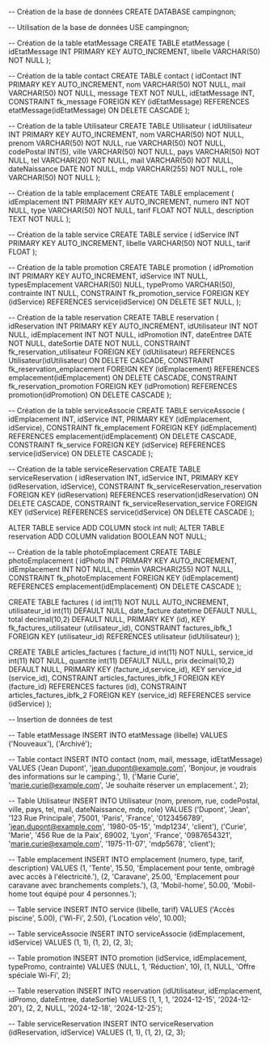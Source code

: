 -- Création de la base de données
CREATE DATABASE campingnon;

-- Utilisation de la base de données
USE campingnon;

-- Création de la table etatMessage
CREATE TABLE etatMessage (
    idEtatMessage INT PRIMARY KEY AUTO_INCREMENT,
    libelle VARCHAR(50) NOT NULL
);

-- Création de la table contact
CREATE TABLE contact (
    idContact INT PRIMARY KEY AUTO_INCREMENT,
    nom VARCHAR(50) NOT NULL,
    mail VARCHAR(50) NOT NULL,
    message TEXT NOT NULL,
    idEtatMessage INT,
    CONSTRAINT fk_message FOREIGN KEY (idEtatMessage) REFERENCES etatMessage(idEtatMessage) ON DELETE CASCADE
);

-- Création de la table Utilisateur
CREATE TABLE Utilisateur (
    idUtilisateur INT PRIMARY KEY AUTO_INCREMENT,
    nom VARCHAR(50) NOT NULL,
    prenom VARCHAR(50) NOT NULL,
    rue VARCHAR(50) NOT NULL, 
    codePostal INT(5),
    ville VARCHAR(50) NOT NULL, 
    pays VARCHAR(50) NOT NULL,
    tel VARCHAR(20) NOT NULL, 
    mail VARCHAR(50) NOT NULL, 
    dateNaissance DATE NOT NULL,
    mdp VARCHAR(255) NOT NULL,
    role VARCHAR(50) NOT NULL
);

-- Création de la table emplacement
CREATE TABLE emplacement (
    idEmplacement INT PRIMARY KEY AUTO_INCREMENT, 
    numero INT NOT NULL,
    type VARCHAR(50) NOT NULL, 
    tarif FLOAT NOT NULL,
    description TEXT NOT NULL
);

-- Création de la table service
CREATE TABLE service (
    idService INT PRIMARY KEY AUTO_INCREMENT,
    libelle VARCHAR(50) NOT NULL,
    tarif FLOAT
);

-- Création de la table promotion
CREATE TABLE promotion (
    idPromotion INT PRIMARY KEY AUTO_INCREMENT, 
    idService INT NULL,
    typesEmplacement VARCHAR(50) NULL, 
    typePromo VARCHAR(50),
    contrainte INT NULL,
    CONSTRAINT fk_promotion_service FOREIGN KEY (idService) REFERENCES service(idService) ON DELETE SET NULL,
);

-- Création de la table reservation
CREATE TABLE reservation (
    idReservation INT PRIMARY KEY AUTO_INCREMENT,
    idUtilisateur INT NOT NULL,
    idEmplacement INT NOT NULL,
    idPromotion INT,
    dateEntree DATE NOT NULL,
    dateSortie DATE NOT NULL,
    CONSTRAINT fk_reservation_utilisateur FOREIGN KEY (idUtilisateur) REFERENCES Utilisateur(idUtilisateur) ON DELETE CASCADE,
    CONSTRAINT fk_reservation_emplacement FOREIGN KEY (idEmplacement) REFERENCES emplacement(idEmplacement) ON DELETE CASCADE,
    CONSTRAINT fk_reservation_promotion FOREIGN KEY (idPromotion) REFERENCES promotion(idPromotion) ON DELETE CASCADE
);

-- Création de la table serviceAssocie
CREATE TABLE serviceAssocie (
    idEmplacement INT,
    idService INT,
    PRIMARY KEY (idEmplacement, idService),
    CONSTRAINT fk_emplacement FOREIGN KEY (idEmplacement) REFERENCES emplacement(idEmplacement) ON DELETE CASCADE,
    CONSTRAINT fk_service FOREIGN KEY (idService) REFERENCES service(idService) ON DELETE CASCADE
);

-- Création de la table serviceReservation
CREATE TABLE serviceReservation (
    idReservation INT,
    idService INT,
    PRIMARY KEY (idReservation, idService),
    CONSTRAINT fk_serviceReservation_reservation FOREIGN KEY (idReservation) REFERENCES reservation(idReservation) ON DELETE CASCADE,
    CONSTRAINT fk_serviceReservation_service FOREIGN KEY (idService) REFERENCES service(idService) ON DELETE CASCADE
);

ALTER TABLE  service ADD COLUMN stock int null;
ALTER TABLE reservation ADD COLUMN validation BOOLEAN NOT NULL;

-- Création de la table photoEmplacement
CREATE TABLE photoEmplacement (     idPhoto INT PRIMARY KEY AUTO_INCREMENT,     idEmplacement INT NOT NULL,     chemin VARCHAR(255) NOT NULL,     CONSTRAINT fk_photoEmplacement FOREIGN KEY (idEmplacement) REFERENCES emplacement(idEmplacement) ON DELETE CASCADE );

CREATE TABLE factures (
  id int(11) NOT NULL AUTO_INCREMENT,
  utilisateur_id int(11) DEFAULT NULL,
  date_facture datetime DEFAULT NULL,
  total decimal(10,2) DEFAULT NULL,
  PRIMARY KEY (id),
  KEY fk_factures_utilisateur (utilisateur_id),
  CONSTRAINT factures_ibfk_1 FOREIGN KEY (utilisateur_id) REFERENCES utilisateur (idUtilisateur)
);

CREATE TABLE articles_factures (
  facture_id int(11) NOT NULL,
  service_id int(11) NOT NULL,
  quantite int(11) DEFAULT NULL,
  prix decimal(10,2) DEFAULT NULL,
  PRIMARY KEY (facture_id,service_id),
  KEY service_id (service_id),
  CONSTRAINT articles_factures_ibfk_1 FOREIGN KEY (facture_id) REFERENCES factures (id),
  CONSTRAINT articles_factures_ibfk_2 FOREIGN KEY (service_id) REFERENCES service (idService)
);

-- Insertion de données de test 

-- Table etatMessage
INSERT INTO etatMessage (libelle) VALUES ('Nouveaux'), ('Archivé');

-- Table contact
INSERT INTO contact (nom, mail, message, idEtatMessage) VALUES 
('Jean Dupont', 'jean.dupont@example.com', 'Bonjour, je voudrais des informations sur le camping.', 1),
('Marie Curie', 'marie.curie@example.com', 'Je souhaite réserver un emplacement.', 2);

-- Table Utilisateur
INSERT INTO Utilisateur (nom, prenom, rue, codePostal, ville, pays, tel, mail, dateNaissance, mdp, role) VALUES 
('Dupont', 'Jean', '123 Rue Principale', 75001, 'Paris', 'France', '0123456789', 'jean.dupont@example.com', '1980-05-15', 'mdp1234', 'client'),
('Curie', 'Marie', '456 Rue de la Paix', 69002, 'Lyon', 'France', '0987654321', 'marie.curie@example.com', '1975-11-07', 'mdp5678', 'client');



-- Table emplacement
INSERT INTO emplacement (numero, type, tarif, description) VALUES 
(1, 'Tente', 15.50, 'Emplacement pour tente, ombragé avec accès à l\'électricité.'),
(2, 'Caravane', 25.00, 'Emplacement pour caravane avec branchements complets.'),
(3, 'Mobil-home', 50.00, 'Mobil-home tout équipé pour 4 personnes.');

-- Table service
INSERT INTO service (libelle, tarif) VALUES 
('Accès piscine', 5.00),
('Wi-Fi', 2.50),
('Location vélo', 10.00);

-- Table serviceAssocie
INSERT INTO serviceAssocie (idEmplacement, idService) VALUES 
(1, 1), (1, 2), (2, 3);

-- Table promotion
INSERT INTO promotion (idService, idEmplacement, typePromo, contrainte) VALUES 
(NULL, 1, 'Réduction', 10),
(1, NULL, 'Offre spéciale Wi-Fi', 2);

-- Table reservation
INSERT INTO reservation (idUtilisateur, idEmplacement, idPromo, dateEntree, dateSortie) VALUES 
(1, 1, 1, '2024-12-15', '2024-12-20'),
(2, 2, NULL, '2024-12-18', '2024-12-25');

-- Table serviceReservation
INSERT INTO serviceReservation (idReservation, idService) VALUES 
(1, 1), (1, 2), (2, 3);
